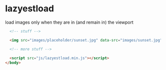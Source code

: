 # lazyestload
load images only when they are in (and remain in) the viewport

```html
  <!-- stuff -->

  <img src="images/placeholder/sunset.jpg" data-src="images/sunset.jpg" >

  <!-- more stuff -->
  
  <script src="js/lazyestload.min.js"></script>
</body>
```
